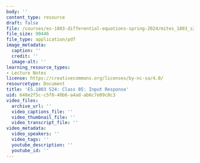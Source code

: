 ```yaml
---
body: ''
content_type: resource
draft: false
file: /courses/es-1803-differential-equations-spring-2024/mites_1803_s24_day5-notes.pdf
file_size: 90446
file_type: application/pdf
image_metadata:
  caption: ''
  credit: ''
  image-alt: ''
learning_resource_types:
- Lecture Notes
license: https://creativecommons.org/licenses/by-nc-sa/4.0/
resourcetype: Document
title: 'ES.1803 S24: Class 05: Input Response'
uid: 648e2f5c-c5f0-40b6-a4ad-ab6c7e09c8c3
video_files:
  archive_url: ''
  video_captions_file: ''
  video_thumbnail_file: ''
  video_transcript_file: ''
video_metadata:
  video_speakers: ''
  video_tags: ''
  youtube_description: ''
  youtube_id: ''
---
```

